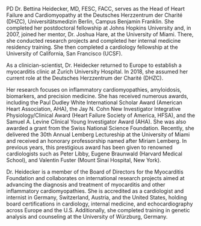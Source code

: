 PD Dr. Bettina Heidecker, MD, FESC, FACC, serves as the Head of Heart Failure and Cardiomyopathy at the Deutsches Herzzentrum der Charité (DHZC), Universitätsmedizin Berlin, Campus Benjamin Franklin. She completed her postdoctoral fellowship at Johns Hopkins University and, in 2007, joined her mentor, Dr. Joshua Hare, at the University of Miami. There, she conducted research projects and completed her internal medicine residency training. She then completed a cardiology fellowship at the University of California, San Francisco (UCSF).

As a clinician-scientist, Dr. Heidecker returned to Europe to establish a myocarditis clinic at Zurich University Hospital. In 2018, she assumed her current role at the Deutsches Herzzentrum der Charité (DHZC).

Her research focuses on inflammatory cardiomyopathies, amyloidosis, biomarkers, and precision medicine. She has received numerous awards, including the Paul Dudley White International Scholar Award (American Heart Association, AHA), the Jay N. Cohn New Investigator Integrative Physiology/Clinical Award (Heart Failure Society of America, HFSA), and the Samuel A. Levine Clinical Young Investigator Award (AHA). She was also awarded a grant from the Swiss National Science Foundation. Recently, she delivered the 30th Annual Lemberg Lectureship at the University of Miami and received an honorary professorship named after Miriam Lemberg. In previous years, this prestigious award has been given to renowned cardiologists such as Peter Libby, Eugene Braunwald (Harvard Medical School), and Valentin Fuster (Mount Sinai Hospital, New York).

Dr. Heidecker is a member of the Board of Directors for the Myocarditis Foundation and collaborates on international research projects aimed at advancing the diagnosis and treatment of myocarditis and other inflammatory cardiomyopathies. She is accredited as a cardiologist and internist in Germany, Switzerland, Austria, and the United States, holding board certifications in cardiology, internal medicine, and echocardiography across Europe and the U.S. Additionally, she completed training in genetic analysis and counseling at the University of Würzburg, Germany.
